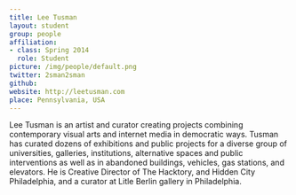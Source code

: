 ```yaml
---
title: Lee Tusman
layout: student
group: people
affiliation:
- class: Spring 2014
  role: Student
picture: /img/people/default.png
twitter: 2sman2sman
github:
website: http://leetusman.com
place: Pennsylvania, USA
---
```

Lee Tusman is an artist and curator creating projects combining contemporary visual arts and internet media in democratic ways. Tusman has curated dozens of exhibitions and public projects for a diverse group of universities, galleries, institutions, alternative spaces and public interventions as well as in abandoned buildings, vehicles, gas stations, and elevators. He is Creative Director of The Hacktory, and Hidden City Philadelphia, and a curator at Litle Berlin gallery in Philadelphia.
